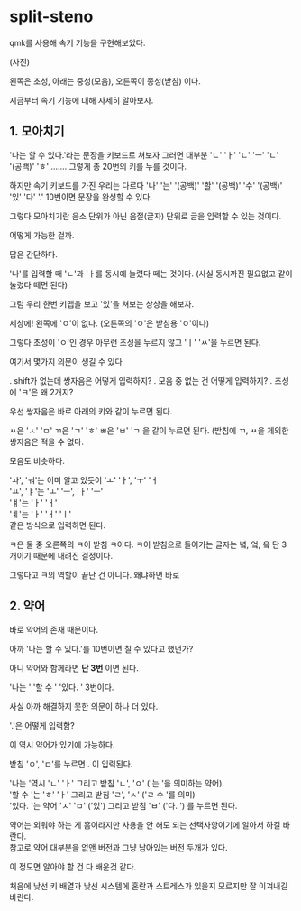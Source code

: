 # split-steno

qmk를 사용해 속기 기능을 구현해보았다. 

(사진)



왼쪽은 초성, 아래는 중성(모음), 오른쪽이 종성(받침) 이다.

지금부터 속기 기능에 대해 자세히 알아보자. 


## 1. 모아치기

'나는 할 수 있다.'라는 문장을 키보드로 쳐보자 그러면 대부분 'ㄴ' 'ㅏ' 'ㄴ' 'ㅡ' 'ㄴ' '(공백)' 'ㅎ' ....... 그렇게 총  20번의 키를 누를 것이다.

하지만 속기 키보드를 가진 우리는 다르다 '나' '는' '(공백)' '할' '(공백)' '수' '(공백)' '있' '다' '.' 10번이면 문장을 완성할 수 있다.

그렇다 모아치기란 음소 단위가 아닌 음절(글자) 단위로 글을 입력할 수 있는 것이다.

어떻게 가능한 걸까.  

답은 간단하다.

'나'를 입력할 때 'ㄴ'과 'ㅏ를 동시에 눌렸다 떼는 것이다. (사실 동시까진 필요없고 같이 눌렀다 떼면 된다) 

그럼 우리 한번 키맵을 보고 '있'을 쳐보는 상상을 해보자.

세상에! 왼쪽에 'ㅇ'이 없다. (오른쪽의 'ㅇ'은 받침용 'ㅇ'이다)

그렇다 초성이 'ㅇ'인 경우 아무런 초성을 누르지 않고 'ㅣ' 'ㅆ'을 누르면 된다. 

여기서 몇가지 의문이 생길 수 있다

. shift가 없는데 쌍자음은 어떻게 입력하지? 
. 모음 중 없는 건 어떻게 입력하지? 
. 초성에 'ㅋ'은 왜 2개지? 

우선 쌍자음은 바로 아래의 키와 같이 누르면 된다.

ㅆ은 'ㅅ' 'ㅁ'
ㄲ은 'ㄱ' 'ㅎ'
ㅃ은 'ㅂ' 'ㄱ
을 같이 누르면 된다. (받침에 ㄲ, ㅆ을 제외한 쌍자음은 적을 수 없다.

모음도 비슷하다.

'ㅘ', 'ㅝ'는 이미 알고 있듯이 'ㅗ' 'ㅏ', 'ㅜ' 'ㅓ  
'ㅛ', 'ㅑ'는 'ㅗ' 'ㅡ', 'ㅏ' 'ㅡ'   
'ㅒ'는 'ㅏ' 'ㅓ'  
'ㅖ'는 'ㅏ' 'ㅓ' 'ㅣ'  
같은 방식으로 입력하면 된다. 

ㅋ은 둘 중 오른쪽의 ㅋ이 받침 ㅋ이다. 
ㅋ이 받침으로 들어가는 글자는 녘, 엌, 읔 단 3개이기 때문에 내려진 결정이다.

그렇다고 ㅋ의 역할이 끝난 건 아니다. 왜냐하면 바로


## 2. 약어

바로 약어의 존재 때문이다.

아까 '나는 할 수 있다.'를 10번이면 칠 수 있다고 했던가?

아니 약어와 함께라면 **단 3번** 이면 된다.

'나는 ' '할 수 ' '있다. ' 3번이다. 

사실 아까 해결하지 못한 의문이 하나 더 있다.

'.'은 어떻게 입력함?

이 역시 약어가 있기에 가능하다.

받침 'ㅇ', 'ㅁ'를 누르면 . 이 입력된다.

'나는 '역시 'ㄴ' 'ㅏ' 그리고 받침 'ㄴ', 'ㅇ' ('는 '을 의미하는 약어)  
'할 수 '는 'ㅎ' 'ㅏ' 그리고 받침 'ㄹ', 'ㅅ' ('ㄹ 수 '를 의미)  
'있다. '는 약어 'ㅅ' 'ㅁ' ('있') 그리고 받침 'ㅂ' ('다. ') 
를 누르면 된다.

약어는 외워야 하는 게 흠이라지만 사용을 안 해도 되는 선택사항이기에 알아서 하길 바란다.  
참고로 약어 대부분을 없앤 버전과 그냥 남아있는 버전 두개가 있다.

이 정도면 알아야 할 건 다 배운것 같다.

처음에 낮선 키 배열과 낮선 시스템에 혼란과 스트레스가 있을지 모르지만 잘 이겨내길 바란다. 
